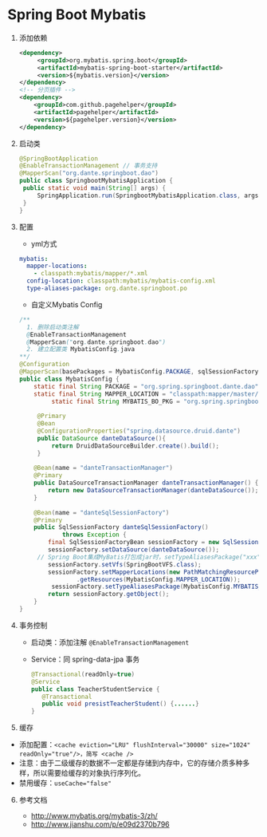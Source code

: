# Spring Boot Mybatis

1. 添加依赖

   ```xml
   <dependency>
     	<groupId>org.mybatis.spring.boot</groupId>
     	<artifactId>mybatis-spring-boot-starter</artifactId>
     	<version>${mybatis.version}</version>
   </dependency>
   <!-- 分页插件 -->
   <dependency>
       <groupId>com.github.pagehelper</groupId>
       <artifactId>pagehelper</artifactId>
       <version>${pagehelper.version}</version>
   </dependency>
   ```

2. 启动类

   ```java
   @SpringBootApplication
   @EnableTransactionManagement	// 事务支持
   @MapperScan("org.dante.springboot.dao")
   public class SpringbootMybatisApplication {
   	public static void main(String[] args) {
   		SpringApplication.run(SpringbootMybatisApplication.class, args);
   	}
   }
   ```

3. 配置

   - yml方式

   ```yaml
   mybatis:
     mapper-locations:
       - classpath:mybatis/mapper/*.xml
     config-location: classpath:mybatis/mybatis-config.xml
     type-aliases-package: org.dante.springboot.po
   ```

   - 自定义Mybatis Config

   ```java
   /**
     1. 删除启动类注解
     @EnableTransactionManagement
     @MapperScan("org.dante.springboot.dao")
     2. 建立配置类 MybatisConfig.java
   **/
   @Configuration
   @MapperScan(basePackages = MybatisConfig.PACKAGE, sqlSessionFactoryRef = "danteSqlSessionFactory")
   public class MybatisConfig {
       static final String PACKAGE = "org.spring.springboot.dante.dao";
       static final String MAPPER_LOCATION = "classpath:mapper/master/*.xml";
    		static final String MYBATIS_BO_PKG = "org.spring.springboot.dante.bo";	
     
     	@Primary
   		@Bean
   		@ConfigurationProperties("spring.datasource.druid.dante")
   		public DataSource danteDataSource(){
   	    	return DruidDataSourceBuilder.create().build();
   		}
    
       @Bean(name = "danteTransactionManager")
       @Primary
       public DataSourceTransactionManager danteTransactionManager() {
           return new DataSourceTransactionManager(danteDataSource());
       }
    
       @Bean(name = "danteSqlSessionFactory")
       @Primary
       public SqlSessionFactory danteSqlSessionFactory()
               throws Exception {
           final SqlSessionFactoryBean sessionFactory = new SqlSessionFactoryBean();
           sessionFactory.setDataSource(danteDataSource());
   		// Spring Boot集成MyBatis打包成jar时，setTypeAliasesPackage("xxx")找不到类的问题
           sessionFactory.setVfs(SpringBootVFS.class); 
           sessionFactory.setMapperLocations(new PathMatchingResourcePatternResolver()
                   .getResources(MybatisConfig.MAPPER_LOCATION));
         	sessionFactory.setTypeAliasesPackage(MybatisConfig.MYBATIS_BO_PKG);
           return sessionFactory.getObject();
       }
   }
   ```

4. 事务控制

   - 启动类：添加注解 `@EnableTransactionManagement`

   - Service：同 spring-data-jpa 事务

     ```java
     @Transactional(readOnly=true)
     @Service
     public class TeacherStudentService {
     	@Transactional
     	public void presistTeacherStudent() {......}
     }
     ```

5. 缓存
  - 添加配置：`<cache eviction="LRU" flushInterval="30000" size="1024" readOnly="true"/>，简写 <cache />`
  - 注意：由于二级缓存的数据不一定都是存储到内存中，它的存储介质多种多样，所以需要给缓存的对象执行序列化。
  - 禁用缓存：`useCache="false"`

6. 参考文档

   - http://www.mybatis.org/mybatis-3/zh/
   - http://www.jianshu.com/p/e09d2370b796